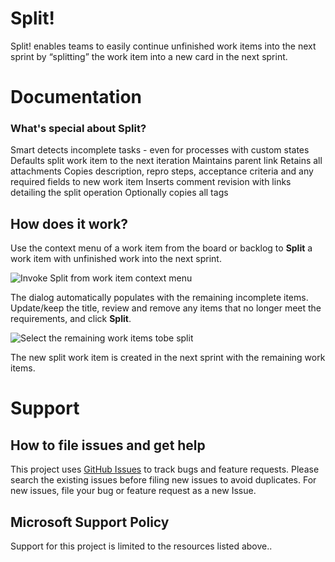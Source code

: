 # Split! 

Split! enables teams to easily continue unfinished work items into the next sprint by “splitting” the work item into a new card in the next sprint.

# Documentation

### What's special about Split?
Smart detects incomplete tasks - even for processes with custom states
Defaults split work item to the next iteration
Maintains parent link
Retains all attachments
Copies description, repro steps, acceptance criteria and any required fields to new work item
Inserts comment revision with links detailing the split operation
Optionally copies all tags

## How does it work? 
Use the context menu of a work item from the board or backlog to **Split** a work item with unfinished work into the next sprint.

![Invoke Split from work item context menu](/img/split-contextmenu.png "Context Menu")

The dialog automatically populates with the remaining incomplete items.
Update/keep the title, review and remove any items that no longer meet the requirements, and click **Split**.

![Select the remaining work items tobe split](/img/split-dialog.png "Dialog")

The new split work item is created in the next sprint with the remaining work items.

# Support

## How to file issues and get help

This project uses [GitHub Issues](https://github.com/microsoft/azure-boards-split/issues) to track bugs and feature requests. Please search the existing issues before filing new issues to avoid duplicates. For new issues, file your bug or feature request as a new Issue. 

## Microsoft Support Policy
Support for this project is limited to the resources listed above..
